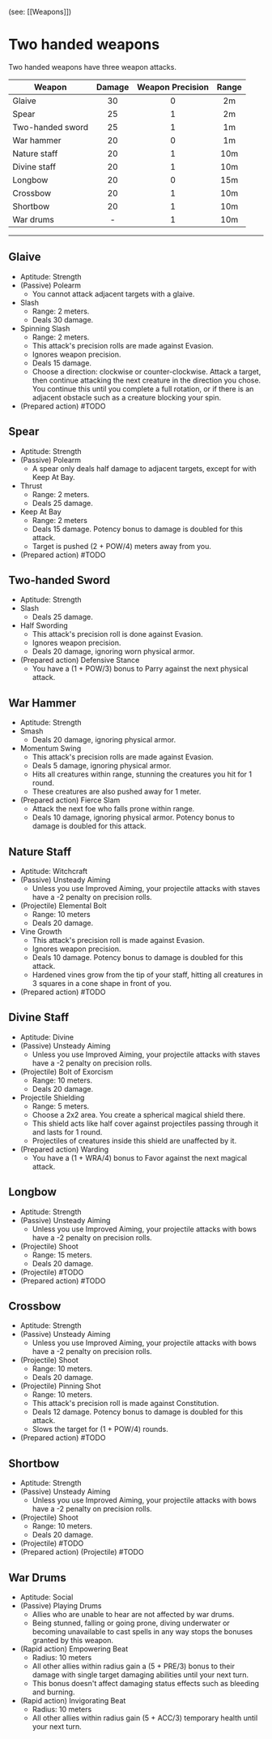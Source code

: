 (see: [[Weapons]])

# Two handed weapons
Two handed weapons have three weapon attacks.


| Weapon | Damage | Weapon Precision | Range |
| ---- | :--: | :--: | :--: |
| Glaive | 30 | 0 | 2m |
| Spear | 25 | 1 | 2m |
| Two-handed sword | 25 | 1 | 1m |
| War hammer | 20 | 0 | 1m |
| Nature staff | 20 | 1 | 10m |
| Divine staff | 20 | 1 | 10m |
| Longbow | 20 | 0 | 15m |
| Crossbow | 20 | 1 | 10m |
| Shortbow | 20 | 1 | 10m |
| War drums | - | 1 | 10m |

---
## Glaive
+ Aptitude: Strength
+ (Passive) Polearm
	+ You cannot attack adjacent targets with a glaive.
+ Slash
	+ Range: 2 meters.
	+ Deals 30 damage.
+ Spinning Slash
	+ Range: 2 meters.
	+ This attack's precision rolls are made against Evasion.
	+ Ignores weapon precision.
	+ Deals 15 damage.
	+ Choose a direction: clockwise or counter-clockwise. Attack a target, then continue attacking the next creature in the direction you chose. You continue this until you complete a full rotation, or if there is an adjacent obstacle such as a creature blocking your spin.
+ (Prepared action) #TODO 

## Spear
+ Aptitude: Strength
+ (Passive) Polearm
	+ A spear only deals half damage to adjacent targets, except for with Keep At Bay.
+ Thrust
	+ Range: 2 meters.
	+ Deals 25 damage.
+ Keep At Bay
	+ Range: 2 meters
	+ Deals 15 damage. Potency bonus to damage is doubled for this attack. 
	+ Target is pushed (2 + POW/4) meters away from you.
+ (Prepared action) #TODO 

## Two-handed Sword
+ Aptitude: Strength
+ Slash
	+ Deals 25 damage.
+ Half Swording
	+ This attack's precision roll is done against Evasion.
	+ Ignores weapon precision.
	+ Deals 20 damage, ignoring worn physical armor.
+ (Prepared action) Defensive Stance
	+ You have a (1 + POW/3) bonus to Parry against the next physical attack.

## War Hammer
+ Aptitude: Strength
+ Smash
	+ Deals 20 damage, ignoring physical armor.
+ Momentum Swing
	+ This attack's precision rolls are made against Evasion.
	+ Deals 5 damage, ignoring physical armor.
	+ Hits all creatures within range, stunning the creatures you hit for 1 round.
	+ These creatures are also pushed away for 1 meter.
+ (Prepared action) Fierce Slam 
	+ Attack the next foe who falls prone within range. 
	+ Deals 10 damage, ignoring physical armor. Potency bonus to damage is doubled for this attack.

## Nature Staff
+ Aptitude: Witchcraft
+ (Passive) Unsteady Aiming
	+ Unless you use Improved Aiming, your projectile attacks with staves have a -2 penalty on precision rolls. 
+ (Projectile) Elemental Bolt
	+ Range: 10 meters
	+ Deals 20 damage. 
+ Vine Growth
	+ This attack's precision roll is made against Evasion.
	+ Ignores weapon precision.
	+ Deals 10 damage. Potency bonus to damage is doubled for this attack.
	+ Hardened vines grow from the tip of your staff, hitting all creatures in 3 squares in a cone shape in front of you.
+ (Prepared action) #TODO 

## Divine Staff
+ Aptitude: Divine
+ (Passive) Unsteady Aiming
	+ Unless you use Improved Aiming, your projectile attacks with staves have a -2 penalty on precision rolls. 
+ (Projectile) Bolt of Exorcism
	+ Range: 10 meters.
	+ Deals 20 damage. 
+ Projectile Shielding
	+ Range: 5 meters.
	+ Choose a 2x2 area. You create a spherical magical shield there.
	+ This shield acts like half cover against projectiles passing through it and lasts for 1 round.
	+ Projectiles of creatures inside this shield are unaffected by it. 
+ (Prepared action) Warding
	+ You have a (1 + WRA/4) bonus to Favor against the next magical attack.

## Longbow
+ Aptitude: Strength
+ (Passive) Unsteady Aiming
	+ Unless you use Improved Aiming, your projectile attacks with bows have a -2 penalty on precision rolls. 
+ (Projectile) Shoot
	+ Range: 15 meters.
	+ Deals 20 damage.
+ (Projectile) #TODO 
+ (Prepared action) #TODO 

## Crossbow
+ Aptitude: Strength
+ (Passive) Unsteady Aiming
	+ Unless you use Improved Aiming, your projectile attacks with bows have a -2 penalty on precision rolls. 
+ (Projectile) Shoot
	+ Range: 10 meters.
	+ Deals 20 damage.
+ (Projectile) Pinning Shot
	+ Range: 10 meters.
	+ This attack's precision roll is made against Constitution.
	+ Deals 12 damage. Potency bonus to damage is doubled for this attack. 
	+ Slows the target for (1 + POW/4) rounds.
+ (Prepared action) #TODO 

## Shortbow
+ Aptitude: Strength
+ (Passive) Unsteady Aiming
	+ Unless you use Improved Aiming, your projectile attacks with bows have a -2 penalty on precision rolls. 
+ (Projectile) Shoot
	+ Range: 10 meters.
	+ Deals 20 damage.
+ (Projectile) #TODO 
+ (Prepared action) (Projectile) #TODO 

## War Drums
+ Aptitude: Social
+ (Passive) Playing Drums
	+ Allies who are unable to hear are not affected by war drums. 
	+ Being stunned, falling or going prone, diving underwater or becoming unavailable to cast spells in any way stops the bonuses granted by this weapon. 
+ (Rapid action) Empowering Beat
	+ Radius: 10 meters
	+ All other allies within radius gain a (5 + PRE/3) bonus to their damage with single target damaging abilities until your next turn. 
	+ This bonus doesn't affect damaging status effects such as bleeding and burning.
+ (Rapid action) Invigorating Beat
	+ Radius: 10 meters
	+ All other allies within radius gain (5 + ACC/3) temporary health until your next turn.
